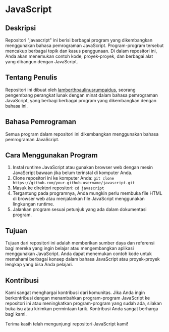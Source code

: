 # JavaScript 

## Deskripsi
Repositori "javascript" ini berisi berbagai program yang dikembangkan menggunakan bahasa pemrograman JavaScript. Program-program tersebut mencakup berbagai topik dan kasus penggunaan. Di dalam repositori ini, Anda akan menemukan contoh kode, proyek-proyek, dan berbagai alat yang dibangun dengan JavaScript.

## Tentang Penulis
Repositori ini dibuat oleh [lamberthpaulinusrumpaidus](https://github.com/lamberthpaulinusrumpaidus), seorang pengembang perangkat lunak dengan minat dalam bahasa pemrograman JavaScript, yang berbagi berbagai program yang dikembangkan dengan bahasa ini.

## Bahasa Pemrograman
Semua program dalam repositori ini dikembangkan menggunakan bahasa pemrograman JavaScript.

## Cara Menggunakan Program
1. Instal runtime JavaScript atau gunakan browser web dengan mesin JavaScript bawaan jika belum terinstal di komputer Anda.
2. Clone repositori ini ke komputer Anda: `git clone https://github.com/your-github-username/javascript.git`
3. Masuk ke direktori repositori: `cd javascript`
4. Tergantung pada programnya, Anda mungkin perlu membuka file HTML di browser web atau menjalankan file JavaScript menggunakan lingkungan runtime.
5. Jalankan program sesuai petunjuk yang ada dalam dokumentasi program.

## Tujuan
Tujuan dari repositori ini adalah memberikan sumber daya dan referensi bagi mereka yang ingin belajar atau mengembangkan aplikasi menggunakan JavaScript. Anda dapat menemukan contoh kode untuk memahami berbagai konsep dalam bahasa JavaScript atau proyek-proyek lengkap yang bisa Anda pelajari.

## Kontribusi
Kami sangat menghargai kontribusi dari komunitas. Jika Anda ingin berkontribusi dengan menambahkan program-program JavaScript ke repositori ini atau meningkatkan program-program yang sudah ada, silakan buka isu atau kirimkan permintaan tarik. Kontribusi Anda sangat berharga bagi kami.

Terima kasih telah mengunjungi repositori JavaScript kami!
